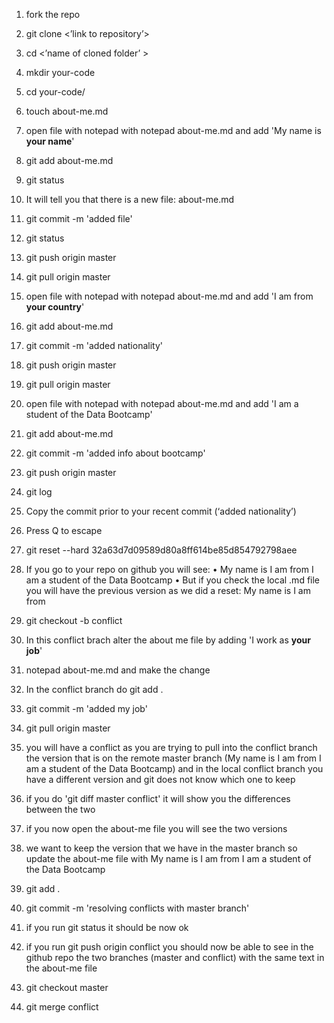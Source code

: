 1.	fork the repo
2.	git clone <’link to repository’>
3.	cd <’name of cloned folder’ >
4.	mkdir your-code
5.	cd your-code/
6.	touch about-me.md
7.	open file with notepad with notepad about-me.md and add 'My name is **your name**'  
8.	git add about-me.md
9.	git status
10.	It will tell you that there is a new file:   about-me.md
11.	git commit -m 'added file'
12.	git status
13.	git push origin master
14.	git pull origin master
15.	open file with notepad with notepad about-me.md and add 'I am from **your country**'  
16.	git add about-me.md
17.	git commit -m 'added nationality'
18.	git push origin master
19.	git pull origin master
20.	open file with notepad with notepad about-me.md and add 'I am a student of the Data Bootcamp'  
21.	git add about-me.md
22.	git commit -m 'added info about bootcamp'
23.	git push origin master
24.	git log 
25.	Copy the commit prior to your recent commit (‘added nationality’)
26.	Press Q to escape
27.	git reset --hard 32a63d7d09589d80a8ff614be85d854792798aee
28.	If you go to your repo on github you will see:
•	My name is <your name> I am from <your country> I am a student of the Data Bootcamp
•	But if you check the local .md file you will have the previous version as we did a reset: My name is <your name> I am from <your country>
29.	git checkout -b conflict
30.	In this conflict brach alter the about me file by adding 'I work as **your job**'
31.	notepad about-me.md and make the change
32.	In the conflict branch do git add .
33.	git commit -m 'added my job' 
34.	git pull origin master
35.	you will have a conflict as you are trying to pull into the conflict branch the version that is on the remote master branch (My name is <your name> I am from <your country> I am a student of the Data Bootcamp) and in the local conflict branch you have a different version and git does not know which one to keep
36.	if you do 'git diff master conflict' it will show you the differences between the two 

37.	if you now open the about-me file you will see the two versions
38.	we want to keep the version that we have in the master branch so update the about-me file with My name is <your name> I am from <your country> I am a student of the Data Bootcamp
39.	git add .
40.	git commit -m 'resolving conflicts with master branch'
41.	if you run git status it should be now ok 
42.	if you run git push origin conflict you should now be able to see in the github repo the two branches (master and conflict) with the same text in the about-me file 
43.	git checkout master 
44.	git merge conflict


